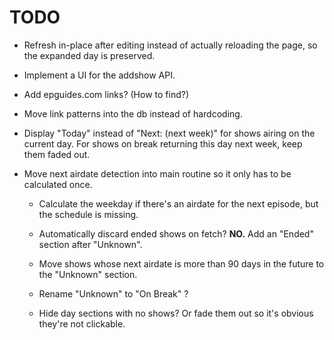 # TODO

- Refresh in-place after editing instead of actually
  reloading the page, so the expanded day is preserved.

- Implement a UI for the addshow API.

- Add epguides.com links? (How to find?)

- Move link patterns into the db instead of hardcoding.

- Display "Today" instead of "Next: (next week)" for
  shows airing on the current day. For shows on break
  returning this day next week, keep them faded out.

- Move next airdate detection into main routine so
  it only has to be calculated once.

    - Calculate the weekday if there's an airdate for
      the next episode, but the schedule is missing.

    - Automatically discard ended shows on fetch?
      **NO.** Add an "Ended" section after "Unknown".

    - Move shows whose next airdate is more than 90
      days in the future to the "Unknown" section.

    - Rename "Unknown" to "On Break" ?

    - Hide day sections with no shows? Or fade them
      out so it's obvious they're not clickable.

